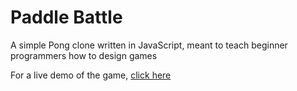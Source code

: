 # Paddle Battle
A simple Pong clone written in JavaScript, meant to teach beginner programmers how to design games

For a live demo of the game, <a href="https://originalgrego.github.io/PaddleBattle/PaddleBattle_final/PaddleBattle.html">click here</a>
